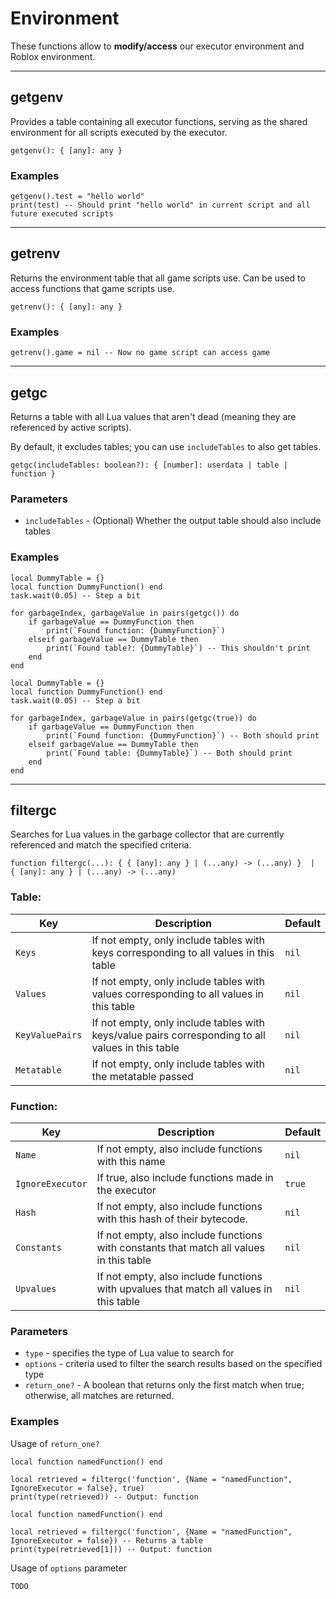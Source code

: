 # Environment

These functions allow to **modify/access** our executor environment and Roblox environment.

---

## getgenv

Provides a table containing all executor functions, serving as the shared environment for all scripts executed by the executor.

```luau
getgenv(): { [any]: any }
```

### Examples

```luau
getgenv().test = "hello world"
print(test) -- Should print "hello world" in current script and all future executed scripts
```

---

## getrenv

Returns the environment table that all game scripts use. Can be used to access functions that game scripts use.

```luau
getrenv(): { [any]: any }
```

### Examples

```luau
getrenv().game = nil -- Now no game script can access game
```

---

## getgc

Returns a table with all Lua values that aren't dead (meaning they are referenced by active scripts).

By default, it excludes tables; you can use `includeTables` to also get tables.

```luau
getgc(includeTables: boolean?): { [number]: userdata | table | function }
```

### Parameters

- `includeTables` - (Optional) Whether the output table should also include tables

### Examples

```luau
local DummyTable = {}
local function DummyFunction() end
task.wait(0.05) -- Step a bit

for garbageIndex, garbageValue in pairs(getgc()) do
    if garbageValue == DummyFunction then
        print(`Found function: {DummyFunction}`)
    elseif garbageValue == DummyTable then
        print(`Found table?: {DummyTable}`) -- This shouldn't print
    end
end
```

```luau
local DummyTable = {}
local function DummyFunction() end
task.wait(0.05) -- Step a bit

for garbageIndex, garbageValue in pairs(getgc(true)) do
    if garbageValue == DummyFunction then
        print(`Found function: {DummyFunction}`) -- Both should print
    elseif garbageValue == DummyTable then
        print(`Found table: {DummyTable}`) -- Both should print
    end
end
```

---

## filtergc

Searches for Lua values in the garbage collector that are currently referenced and match the specified criteria.

```luau
function filtergc(...): { { [any]: any } | (...any) -> (...any) }  |  { [any]: any } | (...any) -> (...any)
```

### Table:

| Key            | Description                                                                 | Default   |
| -------------- | --------------------------------------------------------------------------- | --------- |
| `Keys`         | If not empty, only include tables with keys corresponding to all values in this table | `nil`     |
| `Values`       | If not empty, only include tables with values corresponding to all values in this table | `nil`     |
| `KeyValuePairs`| If not empty, only include tables with keys/value pairs corresponding to all values in this table | `nil`     |
| `Metatable`    | If not empty, only include tables with the metatable passed                | `nil`     |

### Function:

| Key        | Description                                                                        | Default |
| ---------- | ---------------------------------------------------------------------------------- | ------- |
| `Name`     | If not empty, also include functions with this name                                | `nil`   |
| `IgnoreExecutor`| If true, also include functions made in the executor | `true` |
| `Hash`     | If not empty, also include functions with this hash of their bytecode. | `nil` |
| `Constants`| If not empty, also include functions with constants that match all values in this table | `nil`   |
| `Upvalues` | If not empty, also include functions with upvalues that match all values in this table | `nil`   |

### Parameters

- `type` - specifies the type of Lua value to search for
- `options` - criteria used to filter the search results based on the specified type
- `return_one?` - A boolean that returns only the first match when true; otherwise, all matches are returned.

### Examples

Usage of `return_one?`
```luau
local function namedFunction() end

local retrieved = filtergc('function', {Name = "namedFunction", IgnoreExecutor = false}, true)
print(type(retrieved)) -- Output: function
```

```luau
local function namedFunction() end

local retrieved = filtergc('function', {Name = "namedFunction", IgnoreExecutor = false}) -- Returns a table
print(type(retrieved[1])) -- Output: function
```

Usage of `options` parameter
```luau
TODO
```
